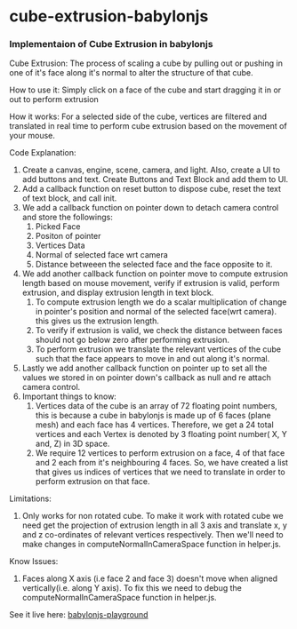 # cube-extrusion-babylonjs
### Implementaion of Cube Extrusion in babylonjs
Cube Extrusion: The process of scaling a cube by pulling out or pushing in one of it's face along it's normal to alter the structure of that cube.
 
How to use it: Simply click on a face of the cube and start dragging it in or out to perform extrusion

How it works: For a selected side of the cube, vertices are filtered and translated in real time to perform cube extrusion based on the movement of your mouse.

Code Explanation:
1. Create a canvas, engine, scene, camera, and light. Also, create a UI to add buttons and text. Create Buttons and Text Block and add them to UI.
2. Add a callback function on reset button to dispose cube, reset the text of text block, and call init.
3. We add a callback function on pointer down to detach camera control and store the followings:
   1. Picked Face
   2. Positon of pointer 
   3. Vertices Data
   4. Normal of selected face wrt camera
   5. Distance betweeen the selected face and the face opposite to it.
4. We add another callback function on pointer move to compute extrusion length based on mouse movement, verify if extrusion is valid, perform extrusion, and display extrusion length in text block.
   1. To compute extrusion length we do a scalar multiplication of change in pointer's position and normal of the selected face(wrt camera). this gives us the extrusion length.
   2. To verify if extrusion is valid, we check the distance between faces should not go below zero after performing extrusion.
   3. To perform extrusion we translate the relevant vertices of the cube such that the face appears to move in and out along it's normal.
5. Lastly we add another callback function on pointer up to set all the values we stored in on pointer down's callback as null and re attach camera control.
6. Important things to know:
   1. Vertices data of the cube is an array of 72 floating point numbers, this is because a cube in babylonjs is made up of 6 faces (plane mesh) and each face has 4 vertices. Therefore, we get a 24 total vertices and each Vertex is denoted by 3 floating point number( X, Y and, Z) in 3D space.
   2. We require 12 vertices to perform extrusion on a face, 4 of that face and 2 each from it's neighbouring 4 faces. So, we have created a list that gives us indices of vertices that we need to translate in order to perform extrusion on that face.

Limitations:
1. Only works for non rotated cube. To make it work with rotated cube we need get the projection of extrusion length in all 3 axis and translate x, y and z co-ordinates of relevant vertices respectively. Then we'll need to make changes in computeNormalInCameraSpace function in helper.js.

Know Issues:
1. Faces along X axis (i.e face 2 and face 3) doesn't move when aligned vertically(i.e. along Y axis). To fix this we need to debug the computeNormalInCameraSpace function in helper.js.

See it live here: [babylonjs-playground](https://www.babylonjs-playground.com/#FE11CH#1)
